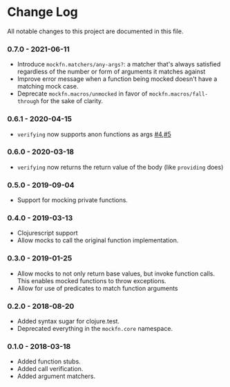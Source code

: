 # Change Log

All notable changes to this project are documented in this file.

### 0.7.0 - 2021-06-11
- Introduce `mockfn.matchers/any-args?`: a matcher that's always satisfied regardless of the number or form of arguments it matches against
- Improve error message when a function being mocked doesn't have a matching mock case.
- Deprecate `mockfn.macros/unmocked` in favor of `mockfn.macros/fall-through` for the sake of clarity.

### 0.6.1 - 2020-04-15
- `verifying` now supports anon functions as args [#4](https://github.com/nubank/mockfn/pull/4),[#5](https://github.com/nubank/mockfn/pull/5)

### 0.6.0 - 2020-03-18
- `verifying` now returns the return value of the body (like `providing` does)

### 0.5.0 - 2019-09-04
- Support for mocking private functions.

### 0.4.0 - 2019-03-13
- Clojurescript support
- Allow mocks to call the original function implementation.

### 0.3.0 - 2019-01-25
- Allow mocks to not only return base values, but invoke function calls.
  This enables mocked functions to throw exceptions.
- Allow for use of predicates to match function arguments

### 0.2.0 - 2018-08-20
- Added syntax sugar for clojure.test.
- Deprecated everything in the `mockfn.core` namespace.

### 0.1.0 - 2018-03-18
- Added function stubs.
- Added call verification.
- Added argument matchers.
